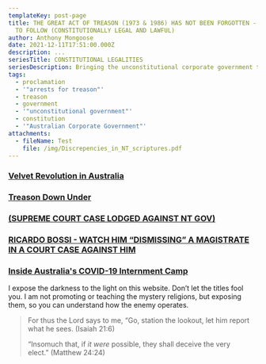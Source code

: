```yaml
---
templateKey: post-page
title: THE GREAT ACT OF TREASON (1973 & 1986) HAS NOT BEEN FORGOTTEN - ARRESTS
  TO FOLLOW (CONSTITUTIONALLY LEGAL AND LAWFUL)
author: Anthony Mongoose
date: 2021-12-11T17:51:00.000Z
description: ...
seriesTitle: CONSTITUTIONAL LEGALITIES
seriesDescription: Bringing the unconstitutional corporate government to heel.
tags:
  - proclamation
  - '"arrests for treason"'
  - treason
  - government
  - '"unconstitutional government"'
  - constitution
  - '"Australian Corporate Government"'
attachments:
  - fileName: Test
    file: /img/Discrepencies_in_NT_scriptures.pdf
---
```

### [Velvet Revolution in Australia](https://www.bitchute.com/video/DttrF7742d9p/)



### [Treason Down Under](https://www.bitchute.com/video/kr10V6eQhATB/)

### [(SUPREME COURT CASE LODGED AGAINST NT GOV)](https://rumble.com/vqgia3-supreme-court-case-lodged-against-nt-gov.html?mref=6zof&mrefc=3)

### [RICARDO BOSSI - WATCH HIM “DISMISSING” A MAGISTRATE IN A COURT CASE AGAINST HIM](https://rumble.com/vo96zh-ricardo-bossi-watch-him-dismissing-a-magistrate-in-a-court-case-against-him.html)

### [Inside Australia's COVID-19 Internment Camp](https://www.youtube.com/watch?v=mGFdWcJU7-0)



I expose the darkness to the light on this website. Don’t let the titles fool you. I am not promoting or teaching the mystery religions, but exposing them, so you can understand how the enemy operates.

> For thus the Lord says to me, “Go, station the lookout, let him report what he sees. (Isaiah 21:6)
>
> “Insomuch that, if *it were* possible, they shall deceive the very elect.” (Matthew 24:24)